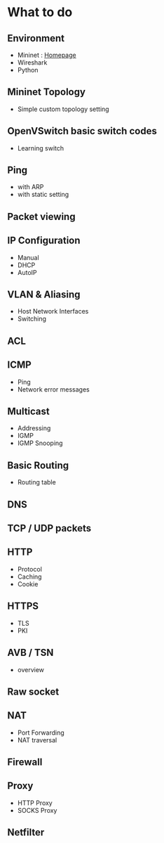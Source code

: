 # What to do
## Environment
* Mininet : [Homepage](http://mininet.org/)
* Wireshark
* Python

## Mininet Topology
* Simple custom topology setting

## OpenVSwitch basic switch codes
* Learning switch

## Ping
* with ARP
* with static setting

## Packet viewing

## IP Configuration
* Manual
* DHCP
* AutoIP

## VLAN & Aliasing
* Host Network Interfaces
* Switching

## ACL

## ICMP
* Ping
* Network error messages

## Multicast
* Addressing
* IGMP
* IGMP Snooping

## Basic Routing
* Routing table

## DNS

## TCP / UDP packets

## HTTP
* Protocol
* Caching
* Cookie

## HTTPS
* TLS
* PKI

## AVB / TSN
* overview

## Raw socket

## NAT
* Port Forwarding
* NAT traversal

## Firewall

## Proxy
* HTTP Proxy
* SOCKS Proxy

## Netfilter
